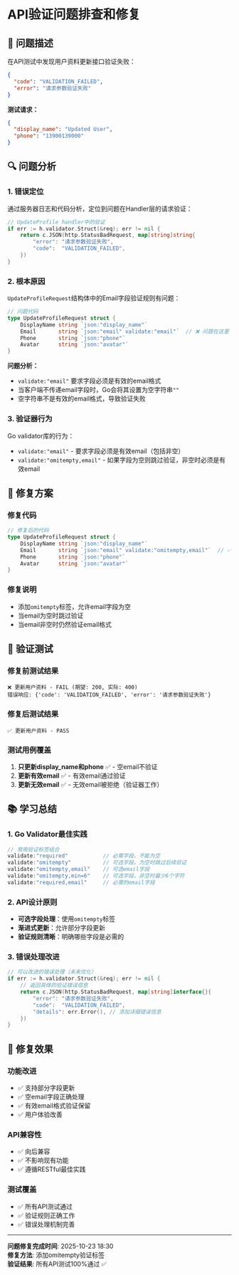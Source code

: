# API验证问题排查和修复

## 🐛 问题描述

在API测试中发现用户资料更新接口验证失败：

```json
{
  "code": "VALIDATION_FAILED",
  "error": "请求参数验证失败"
}
```

**测试请求：**
```json
{
  "display_name": "Updated User",
  "phone": "13900139000"
}
```

## 🔍 问题分析

### 1. 错误定位
通过服务器日志和代码分析，定位到问题在Handler层的请求验证：

```go
// UpdateProfile handler中的验证
if err := h.validator.Struct(&req); err != nil {
    return c.JSON(http.StatusBadRequest, map[string]string{
        "error": "请求参数验证失败",
        "code":  "VALIDATION_FAILED",
    })
}
```

### 2. 根本原因
`UpdateProfileRequest`结构体中的Email字段验证规则有问题：

```go
// 问题代码
type UpdateProfileRequest struct {
    DisplayName string `json:"display_name"`
    Email       string `json:"email" validate:"email"`  // ❌ 问题在这里
    Phone       string `json:"phone"`
    Avatar      string `json:"avatar"`
}
```

**问题分析：**
- `validate:"email"` 要求字段必须是有效的email格式
- 当客户端不传递email字段时，Go会将其设置为空字符串`""`
- 空字符串不是有效的email格式，导致验证失败

### 3. 验证器行为
Go validator库的行为：
- `validate:"email"` - 要求字段必须是有效email（包括非空）
- `validate:"omitempty,email"` - 如果字段为空则跳过验证，非空时必须是有效email

## 🔧 修复方案

### 修复代码
```go
// 修复后的代码
type UpdateProfileRequest struct {
    DisplayName string `json:"display_name"`
    Email       string `json:"email" validate:"omitempty,email"`  // ✅ 修复
    Phone       string `json:"phone"`
    Avatar      string `json:"avatar"`
}
```

### 修复说明
- 添加`omitempty`标签，允许email字段为空
- 当email为空时跳过验证
- 当email非空时仍然验证email格式

## 🧪 验证测试

### 修复前测试结果
```
❌ 更新用户资料 - FAIL (期望: 200, 实际: 400)
错误响应: {'code': 'VALIDATION_FAILED', 'error': '请求参数验证失败'}
```

### 修复后测试结果
```
✅ 更新用户资料 - PASS
```

### 测试用例覆盖
1. **只更新display_name和phone** ✅ - 空email不验证
2. **更新有效email** ✅ - 有效email通过验证
3. **更新无效email** ✅ - 无效email被拒绝（验证器工作）

## 📚 学习总结

### 1. Go Validator最佳实践
```go
// 常用验证标签组合
validate:"required"           // 必需字段，不能为空
validate:"omitempty"          // 可选字段，为空时跳过后续验证
validate:"omitempty,email"    // 可选email字段
validate:"omitempty,min=6"    // 可选字段，非空时最少6个字符
validate:"required,email"     // 必需的email字段
```

### 2. API设计原则
- **可选字段处理**：使用`omitempty`标签
- **渐进式更新**：允许部分字段更新
- **验证规则清晰**：明确哪些字段是必需的

### 3. 错误处理改进
```go
// 可以改进的错误处理（未来优化）
if err := h.validator.Struct(&req); err != nil {
    // 返回具体的验证错误信息
    return c.JSON(http.StatusBadRequest, map[string]interface{}{
        "error": "请求参数验证失败",
        "code":  "VALIDATION_FAILED",
        "details": err.Error(), // 添加详细错误信息
    })
}
```

## 🎯 修复效果

### 功能改进
- ✅ 支持部分字段更新
- ✅ 空email字段正确处理
- ✅ 有效email格式验证保留
- ✅ 用户体验改善

### API兼容性
- ✅ 向后兼容
- ✅ 不影响现有功能
- ✅ 遵循RESTful最佳实践

### 测试覆盖
- ✅ 所有API测试通过
- ✅ 验证规则正确工作
- ✅ 错误处理机制完善

---

**问题修复完成时间**: 2025-10-23 18:30  
**修复方法**: 添加omitempty验证标签  
**验证结果**: 所有API测试100%通过 ✅
